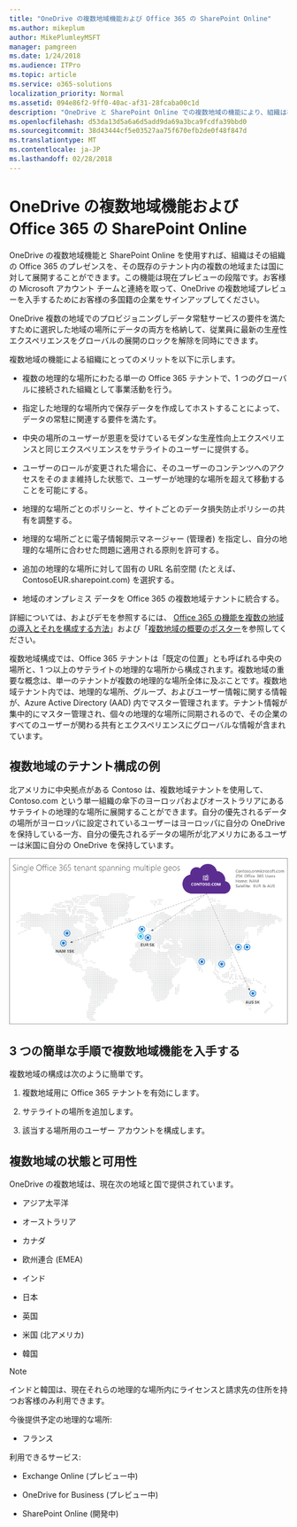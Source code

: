 ```yaml
---
title: "OneDrive の複数地域機能および Office 365 の SharePoint Online"
ms.author: mikeplum
author: MikePlumleyMSFT
manager: pamgreen
ms.date: 1/24/2018
ms.audience: ITPro
ms.topic: article
ms.service: o365-solutions
localization_priority: Normal
ms.assetid: 094e86f2-9ff0-40ac-af31-28fcaba00c1d
description: "OneDrive と SharePoint Online での複数地域の機能により、組織は複数の地域や国に加え、既存のテナントに、Office 365 のプレゼンスを展開できます。"
ms.openlocfilehash: d53da13d5a6a6d5add9da69a3bca9fcdfa39bbd0
ms.sourcegitcommit: 38d43444cf5e03527aa75f670efb2de0f48f847d
ms.translationtype: MT
ms.contentlocale: ja-JP
ms.lasthandoff: 02/28/2018
---
```

# <a name="multi-geo-capabilities-in-onedrive-and-sharepoint-online-in-office-365"></a>OneDrive の複数地域機能および Office 365 の SharePoint Online

OneDrive の複数地域機能と SharePoint Online を使用すれば、組織はその組織の Office 365 のプレゼンスを、その既存のテナント内の複数の地域または国に対して展開することができます。この機能は現在プレビューの段階です。お客様の Microsoft アカウント チームと連絡を取って、OneDrive の複数地域プレビューを入手するためにお客様の多国籍の企業をサインアップしてください。
  
OneDrive 複数の地域でのプロビジョニングしデータ常駐サービスの要件を満たすために選択した地域の場所にデータの両方を格納して、従業員に最新の生産性エクスペリエンスをグローバルの展開のロックを解除を同時にできます。
  
複数地域の機能による組織にとってのメリットを以下に示します。
  
- 複数の地理的な場所にわたる単一の Office 365 テナントで、1 つのグローバルに接続された組織として事業活動を行う。
    
- 指定した地理的な場所内で保存データを作成してホストすることによって、データの常駐に関連する要件を満たす。
    
- 中央の場所のユーザーが恩恵を受けているモダンな生産性向上エクスペリエンスと同じエクスペリエンスをサテライトのユーザーに提供する。
    
- ユーザーのロールが変更された場合に、そのユーザーのコンテンツへのアクセスをそのまま維持した状態で、ユーザーが地理的な場所を超えて移動することを可能にする。
    
- 地理的な場所ごとのポリシーと、サイトごとのデータ損失防止ポリシーの共有を調整する。
    
- 地理的な場所ごとに電子情報開示マネージャー (管理者) を指定し、自分の地理的な場所に合わせた問題に適用される原則を許可する。
    
- 追加の地理的な場所に対して固有の URL 名前空間 (たとえば、ContosoEUR.sharepoint.com) を選択する。
    
- 地域のオンプレミス データを Office 365 の複数地域テナントに統合する。
    
詳細については、およびデモを参照するには、 [Office 365 の機能を複数の地域の導入とそれを構成する方法](https://youtu.be/3d9-Vt2fArk)」および「[複数地域の概要のポスター](https://technet.microsoft.com/library/dn782272.aspx)を参照してください。
  
複数地域構成では、Office 365 テナントは「既定の位置」とも呼ばれる中央の場所と、1 つ以上のサテライトの地理的な場所から構成されます。複数地域の重要な概念は、単一のテナントが複数の地理的な場所全体に及ぶことです。複数地域テナント内では、地理的な場所、グループ、およびユーザー情報に関する情報が、Azure Active Directory (AAD) 内でマスター管理されます。テナント情報が集中的にマスター管理され、個々の地理的な場所に同期されるので、その企業のすべてのユーザーが関わる共有とエクスペリエンスにグローバルな情報が含まれています。
  
## <a name="sample-multi-geo-tenant-configuration"></a>複数地域のテナント構成の例

北アメリカに中央拠点がある Contoso は、複数地域テナントを使用して、Contoso.com という単一組織の傘下のヨーロッパおよびオーストラリアにあるサテライトの地理的な場所に展開することができます。自分の優先されるデータの場所がヨーロッパに設定されているユーザーはヨーロッパに自分の OneDrive を保持している一方、自分の優先されるデータの場所が北アメリカにあるユーザーは米国に自分の OneDrive を保持しています。
  
![Contoso 社の地域の場所とその他の利用可能な地域の場所を示す、世界中のマップ](images/df317ccc-2e53-411d-9211-a5aee63ca1e5.png)
  
## <a name="get-multi-geo-features-in-three-simple-steps"></a>3 つの簡単な手順で複数地域機能を入手する

複数地域の構成は次のように簡単です。
  
1. 複数地域用に Office 365 テナントを有効にします。
    
2. サテライトの場所を追加します。
    
3. 該当する場所用のユーザー アカウントを構成します。
    
## <a name="multi-geo-status-and-availability"></a>複数地域の状態と可用性

OneDrive の複数地域は、現在次の地域と国で提供されています。
  
- アジア太平洋
    
- オーストラリア
    
- カナダ
    
- 欧州連合 (EMEA)
    
- インド
    
- 日本
    
- 英国
    
- 米国 (北アメリカ)
    
- 韓国
    
> [!NOTE]
> インドと韓国は、現在それらの地理的な場所内にライセンスと請求先の住所を持つお客様のみ利用できます。 
  
今後提供予定の地理的な場所:
  
- フランス
    
利用できるサービス:
  
- Exchange Online (プレビュー中)
    
- OneDrive for Business (プレビュー中)
    
- SharePoint Online (開発中)
    

